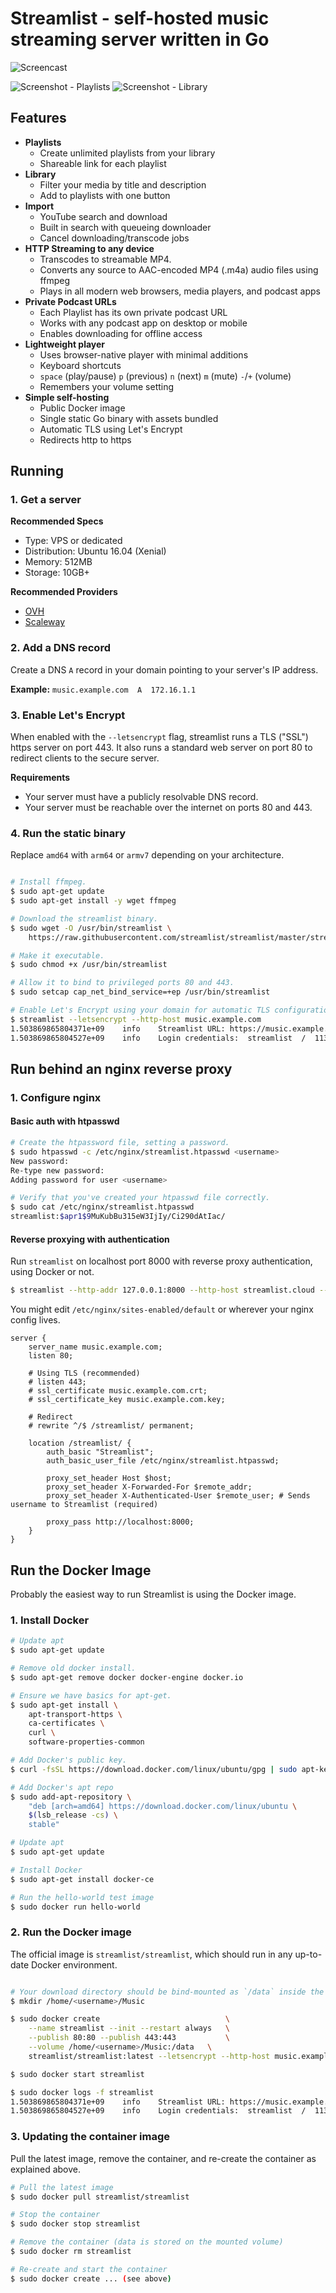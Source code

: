 # Streamlist - self-hosted music streaming server written in Go

![Screencast](https://raw.githubusercontent.com/streamlist/streamlist/master/screencast1.gif?updated9)

![Screenshot - Playlists](https://raw.githubusercontent.com/streamlist/streamlist/master/screenshot1.png)
![Screenshot - Library](https://raw.githubusercontent.com/streamlist/streamlist/master/screenshot2.png)

## Features

* **Playlists**
  * Create unlimited playlists from your library
  * Shareable link for each playlist
* **Library**
  * Filter your media by title and description
  * Add to playlists with one button
* **Import**
  * YouTube search and download
  * Built in search with queueing downloader
  * Cancel downloading/transcode jobs
* **HTTP Streaming to any device**
  * Transcodes to streamable MP4.
  * Converts any source to AAC-encoded MP4 (.m4a) audio files using ffmpeg
  * Plays in all modern web browsers, media players, and podcast apps
* **Private Podcast URLs**
  * Each Playlist has its own private podcast URL
  * Works with any podcast app on desktop or mobile
  * Enables downloading for offline access
* **Lightweight player**
  * Uses browser-native player with minimal additions
  * Keyboard shortcuts
  * `space` (play/pause) `p` (previous) `n` (next) `m` (mute) `-`/`+` (volume)
  * Remembers your volume setting
* **Simple self-hosting**
  * Public Docker image
  * Single static Go binary with assets bundled
  * Automatic TLS using Let's Encrypt
  * Redirects http to https

## Running

### 1. Get a server

**Recommended Specs**

* Type: VPS or dedicated
* Distribution: Ubuntu 16.04 (Xenial)
* Memory: 512MB
* Storage: 10GB+

**Recommended Providers**

* [OVH](https://www.ovh.com/)
* [Scaleway](https://www.scaleway.com/)

### 2. Add a DNS record

Create a DNS `A` record in your domain pointing to your server's IP address.

**Example:** `music.example.com  A  172.16.1.1`

### 3. Enable Let's Encrypt

When enabled with the `--letsencrypt` flag, streamlist runs a TLS ("SSL") https server on port 443. It also runs a standard web server on port 80 to redirect clients to the secure server.

**Requirements**

* Your server must have a publicly resolvable DNS record.
* Your server must be reachable over the internet on ports 80 and 443.

### 4. Run the static binary

Replace `amd64` with `arm64` or `armv7` depending on your architecture.

```bash

# Install ffmpeg.
$ sudo apt-get update
$ sudo apt-get install -y wget ffmpeg

# Download the streamlist binary.
$ sudo wget -O /usr/bin/streamlist \
    https://raw.githubusercontent.com/streamlist/streamlist/master/streamlist-linux-amd64

# Make it executable.
$ sudo chmod +x /usr/bin/streamlist

# Allow it to bind to privileged ports 80 and 443.
$ sudo setcap cap_net_bind_service=+ep /usr/bin/streamlist

# Enable Let's Encrypt using your domain for automatic TLS configuration.
$ streamlist --letsencrypt --http-host music.example.com
1.503869865804371e+09    info    Streamlist URL: https://music.example.com/streamlist/
1.503869865804527e+09    info    Login credentials:  streamlist  /  1134423142

```

## Run behind an nginx reverse proxy

### 1. Configure nginx

#### Basic auth with htpasswd

```bash
# Create the htpassword file, setting a password.
$ sudo htpasswd -c /etc/nginx/streamlist.htpasswd <username>
New password: 
Re-type new password: 
Adding password for user <username>

# Verify that you've created your htpasswd file correctly.
$ sudo cat /etc/nginx/streamlist.htpasswd
streamlist:$apr1$9MuKubBu315eW3IjIy/Ci290dAtIac/

```

#### Reverse proxying with authentication

Run `streamlist` on localhost port 8000 with reverse proxy authentication, using Docker or not.

```bash
$ streamlist --http-addr 127.0.0.1:8000 --http-host streamlist.cloud --reverse-proxy-ip 127.0.0.1

```

You might edit `/etc/nginx/sites-enabled/default` or wherever your nginx config lives.

```
server {
    server_name music.example.com;
    listen 80;

    # Using TLS (recommended)
    # listen 443;
    # ssl_certificate music.example.com.crt;
    # ssl_certificate_key music.example.com.key;

    # Redirect
    # rewrite ^/$ /streamlist/ permanent;

    location /streamlist/ {
        auth_basic "Streamlist";
        auth_basic_user_file /etc/nginx/streamlist.htpasswd;

        proxy_set_header Host $host;
        proxy_set_header X-Forwarded-For $remote_addr;
        proxy_set_header X-Authenticated-User $remote_user; # Sends username to Streamlist (required)

        proxy_pass http://localhost:8000;
    }
}

```

## Run the Docker Image

Probably the easiest way to run Streamlist is using the Docker image.

### 1. Install Docker

```bash
# Update apt
$ sudo apt-get update

# Remove old docker install.
$ sudo apt-get remove docker docker-engine docker.io

# Ensure we have basics for apt-get.
$ sudo apt-get install \
    apt-transport-https \
    ca-certificates \
    curl \
    software-properties-common

# Add Docker's public key.
$ curl -fsSL https://download.docker.com/linux/ubuntu/gpg | sudo apt-key add -

# Add Docker's apt repo
$ sudo add-apt-repository \
    "deb [arch=amd64] https://download.docker.com/linux/ubuntu \
    $(lsb_release -cs) \
    stable"

# Update apt
$ sudo apt-get update

# Install Docker
$ sudo apt-get install docker-ce

# Run the hello-world test image
$ sudo docker run hello-world

```

### 2. Run the Docker image

The official image is `streamlist/streamlist`, which should run in any up-to-date Docker environment.

```bash

# Your download directory should be bind-mounted as `/data` inside the container using the `--volume` flag.
$ mkdir /home/<username>/Music

$ sudo docker create                            \
    --name streamlist --init --restart always   \
    --publish 80:80 --publish 443:443           \
    --volume /home/<username>/Music:/data   \
    streamlist/streamlist:latest --letsencrypt --http-host music.example.com

$ sudo docker start streamlist

$ sudo docker logs -f streamlist
1.503869865804371e+09    info    Streamlist URL: https://music.example.com/streamlist/
1.503869865804527e+09    info    Login credentials:  streamlist  /  1134423142

```

### 3. Updating the container image

Pull the latest image, remove the container, and re-create the container as explained above.

```bash
# Pull the latest image
$ sudo docker pull streamlist/streamlist

# Stop the container
$ sudo docker stop streamlist

# Remove the container (data is stored on the mounted volume)
$ sudo docker rm streamlist

# Re-create and start the container
$ sudo docker create ... (see above)

```

